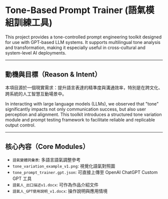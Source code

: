 # Tone-Based Prompt Trainer (語氣模組訓練工具)

This project provides a tone-controlled prompt engineering toolkit designed for use with GPT-based LLM systems. It supports multilingual tone analysis and transformation, making it especially useful in cross-cultural and system-level AI deployments.

---

## 動機與目標（Reason & Intent）

本項目源於一個現實需求：提升語言表達的精準度與溝通效率，特別是在跨文化、跨系統的人工智慧互動場景中。

In interacting with large language models (LLMs), we observed that "tone" significantly impacts not only communication success, but also user perception and alignment. This toolkit introduces a structured tone variation module and prompt testing framework to facilitate reliable and replicable output control.

---

## 核心內容（Core Modules）

- `語氣變體詞彙表`: 多語言語氣調整參考
- `tone_variation_example_v1.png`: 視覺化語氣對照圖
- `tone_prompt_trainer.gpt.json`: 可直接上傳至 OpenAI ChatGPT Custom GPT 工具
- `語氣人_出口描述v1.docx`: 可作為作品介紹文件
- `語氣人_GPT使用說明_v1.docx`: 操作說明與應用情境
